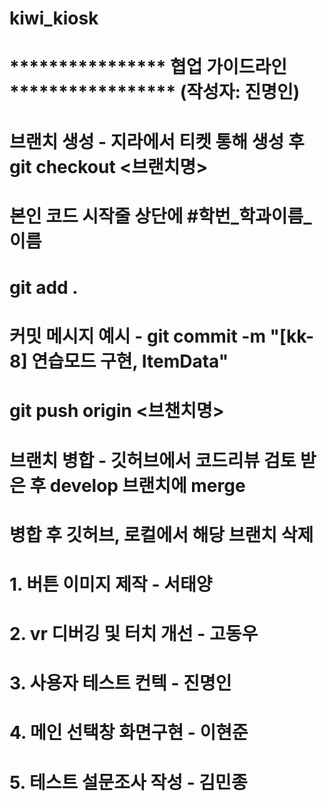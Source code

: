 # kiwi_kiosk






# **************** 협업 가이드라인 ***************** (작성자: 진명인)

# 브랜치 생성 - 지라에서 티켓 통해 생성 후 git checkout <브랜치명>
# 본인 코드 시작줄 상단에 #학번_학과이름_이름 
# git add .
# 커밋 메시지 예시 -  git commit -m "[kk-8] 연습모드 구현, ItemData"
# git push origin <브챈치명>
# 브랜치 병합 - 깃허브에서 코드리뷰 검토 받은 후 develop 브랜치에 merge
# 병합 후 깃허브, 로컬에서 해당 브랜치 삭제 



# 1. 버튼 이미지 제작 - 서태양

# 2. vr 디버깅 및 터치 개선 - 고동우

# 3. 사용자 테스트 컨텍 - 진명인 

# 4. 메인 선택창 화면구현 - 이현준

# 5. 테스트 설문조사 작성 - 김민종


